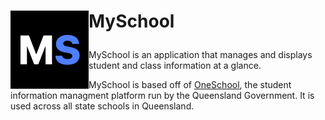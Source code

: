<h1> <p "font-size:200px;"> <img align="left" src="https://github.com/HSP-Studios/MySchool/blob/1-create-logo/resources/logo/png/Dark-Icon.png" alt="" width="125">MySchool</p> </h1>

MySchool is an application that manages and displays student and class information at a glance.
  
  
MySchool is based off of [OneSchool](https://oslp.eq.edu.au), the student information managment platform run by the Queensland Government. It is used across all state schools in Queensland.